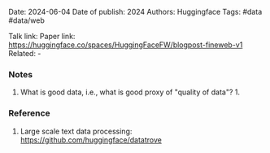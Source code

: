 Date: 2024-06-04
Date of publish: 2024
Authors: Huggingface
Tags: #data #data/web 

Talk link: 
Paper link: https://huggingface.co/spaces/HuggingFaceFW/blogpost-fineweb-v1
Related: 
	- 

### Notes
1. What is good data, i.e., what is good proxy of "quality of data"?
	1. 
### Reference
1. Large scale text data processing: https://github.com/huggingface/datatrove
